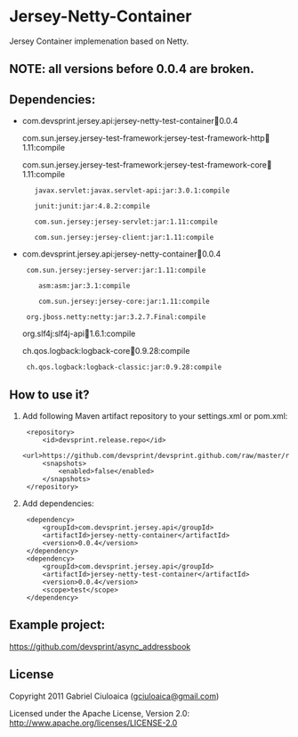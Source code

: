 Jersey-Netty-Container
======================

Jersey Container implemenation based on Netty.

NOTE: all versions before 0.0.4 are broken.
-------------------------------------------


Dependencies:
-------------


*  com.devsprint.jersey.api:jersey-netty-test-container:jar:0.0.4

    com.sun.jersey.jersey-test-framework:jersey-test-framework-http:jar:1.11:compile

     com.sun.jersey.jersey-test-framework:jersey-test-framework-core:jar:1.11:compile

          javax.servlet:javax.servlet-api:jar:3.0.1:compile

          junit:junit:jar:4.8.2:compile

          com.sun.jersey:jersey-servlet:jar:1.11:compile

          com.sun.jersey:jersey-client:jar:1.11:compile


* com.devsprint.jersey.api:jersey-netty-container:jar:0.0.4

       com.sun.jersey:jersey-server:jar:1.11:compile

          asm:asm:jar:3.1:compile

          com.sun.jersey:jersey-core:jar:1.11:compile

       org.jboss.netty:netty:jar:3.2.7.Final:compile

    org.slf4j:slf4j-api:jar:1.6.1:compile

    ch.qos.logback:logback-core:jar:0.9.28:compile

       ch.qos.logback:logback-classic:jar:0.9.28:compile



How to use it?
--------------

1. Add following Maven artifact repository to your settings.xml or pom.xml:
		
		<repository>
			<id>devsprint.release.repo</id>
			<url>https://github.com/devsprint/devsprint.github.com/raw/master/releases/</url>
			<snapshots>
				<enabled>false</enabled>
			</snapshots>
		</repository>

2. Add dependencies:

		<dependency>
			<groupId>com.devsprint.jersey.api</groupId>
			<artifactId>jersey-netty-container</artifactId>
			<version>0.0.4</version>
		</dependency>
		<dependency>
			<groupId>com.devsprint.jersey.api</groupId>
			<artifactId>jersey-netty-test-container</artifactId>
			<version>0.0.4</version>
			<scope>test</scope>
		</dependency>

Example project:
----------------

https://github.com/devsprint/async_addressbook


License
---------------------

Copyright 2011 Gabriel Ciuloaica (gciuloaica@gmail.com)

Licensed under the Apache License, Version 2.0: http://www.apache.org/licenses/LICENSE-2.0
